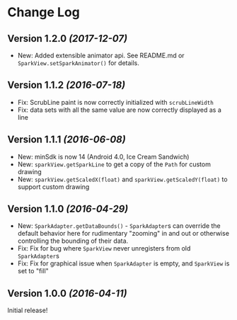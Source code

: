 Change Log
==========

Version 1.2.0 *(2017-12-07)*
----------------------------
* New: Added extensible animator api. See README.md or `SparkView.setSparkAnimator()` for details.

Version 1.1.2 *(2016-07-18)*
----------------------------
* Fix: ScrubLine paint is now correctly initialized with `scrubLineWidth`
* Fix: data sets with all the same value are now correctly displayed as a line

Version 1.1.1 *(2016-06-08)*
----------------------------
* New: minSdk is now 14 (Android 4.0, Ice Cream Sandwich)
* New: `sparkView.getSparkLine` to get a copy of the `Path` for custom drawing
* New: `sparkView.getScaledX(float)` and `sparkView.getScaledY(float)` to support custom drawing


Version 1.1.0 *(2016-04-29)*
----------------------------

* New: `SparkAdapter.getDataBounds()` - `SparkAdapter`s can override the default behavior here for
  rudimentary "zooming" in and out or otherwise controlling the bounding of their data.
* Fix: Fix for bug where `SparkView` never unregisters from old `SparkAdapter`s
* Fix: Fix for graphical issue when `SparkAdapter` is empty, and `SparkView` is set to "fill"


Version 1.0.0 *(2016-04-11)*
----------------------------

Initial release!
